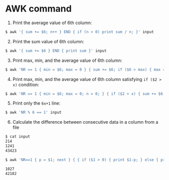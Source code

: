 # AWK command

1. Print the average value of 6th column:

```bash
$ awk '{ sum += $6; n++ } END { if (n > 0) print sum / n; }' input
```

2. Print the sum value of 6th column:

```bash
$ awk '{ sum += $6 } END { print sum }' input
```

3. Print max, min, and the average value of 6th column:

```bash
$ awk 'NR == 1 { min = $6; max = 0 } { sum += $6; if ($6 > max) { max = $6 }; if ($6 < min) { min = $6 }; } END { print min, max, sum / NR }' input 
```

4. Print max, min, and the average value of 6th column satisfying `if ($2 > x)` condition:

```bash
$ awk 'NR == 1 { min = $6; max = 0; n = 0; } { if ($2 > x) { sum += $6; n++; if ($6 > max) { max = $6 }; if ($6 < min) { min = $6 }; } } END { print min, max, sum / n }' input
```

5. Print only the `6x+1` line:

```bash
$ awk 'NR % 6 == 1' input
```

6. Calculate the difference between consecutive data in a column from a file

```bash
$ cat input
214
1241
43423

$ awk 'NR==1 { p = $1; next } { { if ($1 > 0) { print $1-p; } else { print "" }} p=$1 } END {}' input

1027
42182
```